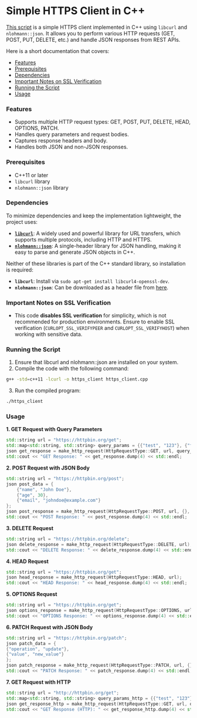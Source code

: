 # Simple HTTPS Client in C++

[This script](https://github.com/smart-linux-shell/ishell/blob/19_https-client/https-client/https_client.cpp) is a simple HTTPS client implemented in C++ using `libcurl` and `nlohmann::json`. It allows you to perform various HTTP requests (GET, POST, PUT, DELETE, etc.) and handle JSON responses from REST APIs.

Here is a short documentation that covers:
- [Features](#features)
- [Prerequisites](#prerequisites)
- [Dependencies](#dependencies)
- [Important Notes on SSL Verification](#important-notes-on-ssl-verification)
- [Running the Script](#running-the-script)
- [Usage](#usage)

### Features

- Supports multiple HTTP request types: GET, POST, PUT, DELETE, HEAD, OPTIONS, PATCH.
- Handles query parameters and request bodies.
- Captures response headers and body.
- Handles both JSON and non-JSON responses.

### Prerequisites

- C++11 or later
- `libcurl` library
- `nlohmann::json` library

### Dependencies
To minimize dependencies and keep the implementation lightweight, the project uses:
- [**`libcurl`**](https://curl.se/libcurl/): A widely used and powerful library for URL transfers, which supports multiple protocols, including HTTP and HTTPS.
- [**`nlohmann::json`**](https://github.com/nlohmann/json): A single-header library for JSON handling, making it easy to parse and generate JSON objects in C++.

Neither of these libraries is part of the C++ standard library, so installation is required:
- **`libcurl`**: Install via `sudo apt-get install libcurl4-openssl-dev`.
- **`nlohmann::json`**: Can be downloaded as a header file from [here](https://github.com/nlohmann/json/releases).

### Important Notes on SSL Verification

- This code **disables SSL verification** for simplicity, which is not recommended for production environments. Ensure to enable SSL verification (`CURLOPT_SSL_VERIFYPEER` and `CURLOPT_SSL_VERIFYHOST`) when working with sensitive data.

### Running the Script

1. Ensure that libcurl and nlohmann::json are installed on your system.
2. Compile the code with the following command:

```bash
g++ -std=c++11 -lcurl -o https_client https_client.cpp
```
3. Run the compiled program:
```bash
./https_client
```

### Usage

**1. GET Request with Query Parameters**

```cpp
std::string url = "https://httpbin.org/get";
std::map<std::string, std::string> query_params = {{"test", "123"}, {"foo", "bar"}};
json get_response = make_http_request(HttpRequestType::GET, url, query_params);
std::cout << "GET Response: " << get_response.dump(4) << std::endl;
```

**2. POST Request with JSON Body**

```cpp
std::string url = "https://httpbin.org/post";
json post_data = {
    {"name", "John Doe"},
    {"age", 30},
    {"email", "johndoe@example.com"}
};
json post_response = make_http_request(HttpRequestType::POST, url, {}, post_data, {{"Content-Type", "application/json"}});
std::cout << "POST Response: " << post_response.dump(4) << std::endl;
```

**3. DELETE Request**

```cpp
std::string url = "https://httpbin.org/delete";
json delete_response = make_http_request(HttpRequestType::DELETE, url);
std::cout << "DELETE Response: " << delete_response.dump(4) << std::endl;
```

**4. HEAD Request**

```cpp
std::string url = "https://httpbin.org/get";
json head_response = make_http_request(HttpRequestType::HEAD, url);
std::cout << "HEAD Response: " << head_response.dump(4) << std::endl;
```

**5. OPTIONS Request**

```cpp
std::string url = "https://httpbin.org/get";
json options_response = make_http_request(HttpRequestType::OPTIONS, url);
std::cout << "OPTIONS Response: " << options_response.dump(4) << std::endl;
```

**6. PATCH Request with JSON Body**

```cpp
std::string url = "https://httpbin.org/patch";
json patch_data = {
{"operation", "update"},
{"value", "new_value"}
};
json patch_response = make_http_request(HttpRequestType::PATCH, url, {}, patch_data, {{"Content-Type", "application/json"}});
std::cout << "PATCH Response: " << patch_response.dump(4) << std::endl;
```

**7. GET Request with HTTP**

```cpp
std::string url = "http://httpbin.org/get";
std::map<std::string, std::string> query_params_http = {{"test", "123"}, {"foo", "bar"}};
json get_response_http = make_http_request(HttpRequestType::GET, url, query_params_http);
std::cout << "GET Response (HTTP): " << get_response_http.dump(4) << std::endl;
```
